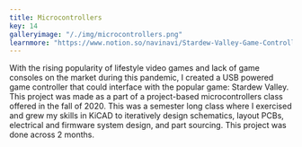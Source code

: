 ```yaml
---
title: Microcontrollers
key: 14
galleryimage: "/./img/microcontrollers.png"
learnmore: "https://www.notion.so/navinavi/Stardew-Valley-Game-Controller-a3afd0ce0b1a43479f5bfd9c6cf89ac2"
---
```

With the rising popularity of lifestyle video games and lack of game consoles on the market during this pandemic, I created a USB powered game controller that could interface with the popular game: Stardew Valley. This project was made as a part of a project-based microcontrollers class offered in the fall of 2020. This was a semester long class where I exercised and grew my skills in KiCAD to iteratively design schematics, layout PCBs, electrical and firmware system design, and part sourcing. This project was done across 2 months.